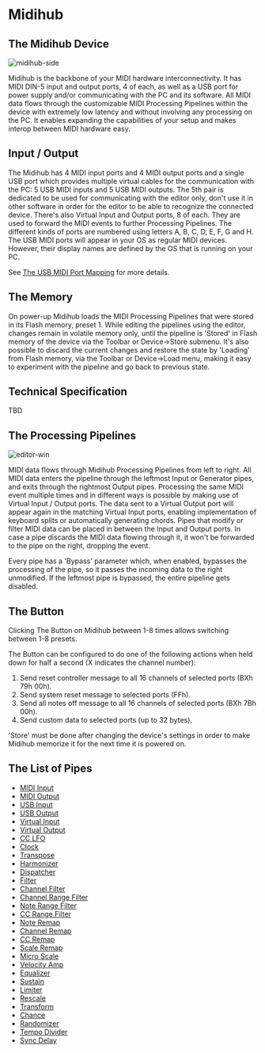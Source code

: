 # Midihub

## The Midihub Device

![midihub-side](https://blokas.io/images/midihub/midihub-side.jpg)

Midihub is the backbone of your MIDI hardware interconnectivity. It has MIDI DIN-5 input and output ports, 4 of each, as well as a USB port for power supply and/or communicating with the PC and its software. All MIDI data flows through the customizable MIDI Processing Pipelines within the device with extremely low latency and without involving any processing on the PC. It enables expanding the capabilities of your setup and makes interop between MIDI hardware easy.

## Input / Output

The Midihub has 4 MIDI input ports and 4 MIDI output ports and a single USB port which provides multiple virtual cables for the communication with the PC: 5 USB MIDI inputs and 5 USB MIDI outputs. The 5th pair is dedicated to be used for communicating with the editor only, don't use it in other software in order for the editor to be able to recognize the connected device. There's also Virtual Input and Output ports, 8 of each. They are used to forward the MIDI events to further Processing Pipelines. The different kinds of ports are numbered using letters A, B, C, D, E, F, G and H. The USB MIDI ports will appear in your OS as regular MIDI devices. However, their display names are defined by the OS that is running on your PC.

See [The USB MIDI Port Mapping](the_usb_midi_port_mapping) for more details.

## The Memory

On power-up Midihub loads the MIDI Processing Pipelines that were stored in its Flash memory, preset 1. While editing the pipelines using the editor, changes remain in volatile memory only, until the pipeline is 'Stored' in Flash memory of the device via the Toolbar or Device->Store submenu. It's also possible to discard the current changes and restore the state by 'Loading' from Flash memory, via the Toolbar or Device->Load menu, making it easy to experiment with the pipeline and go back to previous state.

## Technical Specification

TBD

## The Processing Pipelines

![editor-win](https://blokas.io/images/midihub/midihub-editor-win.png)

MIDI data flows through Midihub Processing Pipelines from left to right. All MIDI data enters the pipeline through the leftmost Input or Generator pipes, and exits through the rightmost Output pipes. Processing the same MIDI event multiple times and in different ways is possible by making use of Virtual Input / Output ports. The data sent to a Virtual Output port will appear again in the matching Virtual Input ports, enabling implementation of keyboard splits or automatically generating chords. Pipes that modify or filter MIDI data can be placed in between the Input and Output ports. In case a pipe discards the MIDI data flowing through it, it won't be forwarded to the pipe on the right, dropping the event.

Every pipe has a 'Bypass' parameter which, when enabled, bypasses the processing of the pipe, so it passes the incoming data to the right unmodified. If the leftmost pipe is bypassed, the entire pipeline gets disabled.

## The Button

Clicking The Button on Midihub between 1-8 times allows switching between 1-8 presets.

The Button can be configured to do one of the following actions when held down for half a second (X indicates the channel number):

1. Send reset controller message to all 16 channels of selected ports (BXh 79h 00h).
2. Send system reset message to selected ports (FFh).
3. Send all notes off message to all 16 channels of selected ports (BXh 7Bh 00h).
4. Send custom data to selected ports (up to 32 bytes).

'Store' must be done after changing the device's settings in order to make Midihub memorize it for the next time it is powered on.

## The List of Pipes

* [MIDI Input](midi_input)
* [MIDI Output](midi_output)
* [USB Input](usb_input)
* [USB Output](usb_output)
* [Virtual Input](virtual_input)
* [Virtual Output](virtual_output)
* [CC LFO](cc_lfo)
* [Clock](clock)
* [Transpose](transpose)
* [Harmonizer](harmonizer)
* [Dispatcher](dispatcher)
* [Filter](filter)
* [Channel Filter](filter_ch)
* [Channel Range Filter](filter_range_ch)
* [Note Range Filter](filter_range_note)
* [CC Range Filter](filter_range_cc)
* [Note Remap](note_remap)
* [Channel Remap](channel_remap)
* [CC Remap](cc_remap)
* [Scale Remap](scale_remap)
* [Micro Scale](micro_scale)
* [Velocity Amp](velocity_amp)
* [Equalizer](equalizer)
* [Sustain](sustain)
* [Limiter](limiter)
* [Rescale](rescale)
* [Transform](transform)
* [Chance](chance)
* [Randomizer](randomizer)
* [Tempo Divider](tempo_divider)
* [Sync Delay](sync_delay)
